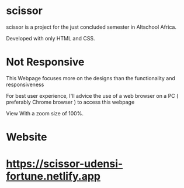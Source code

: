 # scissor

 scissor is a project for the just concluded semester in Altschool Africa.
 
 Developed with only HTML and CSS.

# Not Responsive

This Webpage focuses more on the designs than the functionality and responsiveness

For best user experience, I'll advice the use of a web browser on a PC ( preferably Chrome browser ) to access this webpage

View With a zoom size of 100%.

# Website

# https://scissor-udensi-fortune.netlify.app

